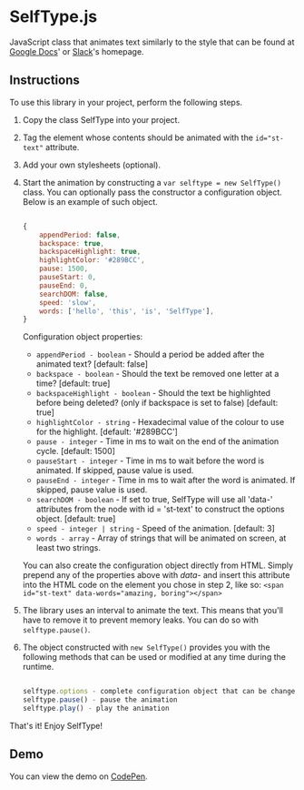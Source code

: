 # SelfType.js

JavaScript class that animates text similarly to the style that can be found at [Google Docs][google]' or [Slack][]'s homepage.

## Instructions

To use this library in your project, perform the following steps.

1. Copy the class SelfType into your project.
2. Tag the element whose contents should be animated with the `id="st-text"` attribute.
3. Add your own stylesheets (optional).
4. Start the animation by constructing a `var selftype = new SelfType()` class. You can optionally pass the constructor a configuration object. Below is an example of such object.
	```javascript

	{
        appendPeriod: false,
        backspace: true,
        backspaceHighlight: true,
        highlightColor: '#289BCC',
		pause: 1500,
        pauseStart: 0,
        pauseEnd: 0,
        searchDOM: false,
		speed: 'slow',
        words: ['hello', 'this', 'is', 'SelfType'], 
	}
	```
    Configuration object properties:
    - `appendPeriod - boolean` - Should a period be added after the animated text? [default: false]
    - `backspace - boolean` - Should the text be removed one letter at a time? [default: true]
    - `backspaceHighlight - boolean` - Should the text be highlighted before being deleted? (only if backspace is set to false) [default: true]
    - `highlightColor - string` - Hexadecimal value of the colour to use for the highlight. [default: '#289BCC']
    - `pause - integer` - Time in ms to wait on the end of the animation cycle. [default: 1500]
    - `pauseStart - integer` - Time in ms to wait before the word is animated. If skipped, pause value is used.
    - `pauseEnd - integer` - Time in ms to wait after the word is animated. If skipped, pause value is used.
    - `searchDOM - boolean` - If set to true, SelfType will use all 'data-' attributes from the node with id = 'st-text' to construct the options object. [default: true]
    - `speed - integer | string` - Speed of the animation. [default: 3]
    - `words - array` - Array of strings that will be animated on screen, at least two strings.

    You can also create the configuration object directly from HTML. Simply prepend any of the properties above with *data-* and insert this attribute into the HTML code on the element you chose in step 2, like so: `<span id="st-text" data-words="amazing, boring"></span>`
5. The library uses an interval to animate the text. This means that you'll have to remove it to prevent memory leaks. You can do so with `selftype.pause()`.
6. The object constructed with `new SelfType()` provides you with the following methods that can be used or modified at any time during the runtime.
    ```javascript

    selftype.options - complete configuration object that can be changed at any time
    selftype.pause() - pause the animation
    selftype.play() - play the animation
    ```

That's it! Enjoy SelfType!

## Demo

You can view the demo on [CodePen].

[codepen]: http://codepen.io/lmenus/pen/eZOYXo "SelfType.js demo"
[google]: https://www.google.com/docs/about/ "Google Docs' About Page"
[slack]: http://slack.com "Slack's Homepage"